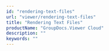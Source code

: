 ```yaml
---
id: "rendering-text-files"
url: "viewer/rendering-text-files"
title: "Rendering Text Files"
productName: "GroupDocs.Viewer Cloud"
description: ""
keywords: ""
---
```


